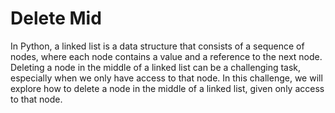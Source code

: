 # Delete Mid

In Python, a linked list is a data structure that consists of a sequence of nodes, where each node contains a value and a reference to the next node. Deleting a node in the middle of a linked list can be a challenging task, especially when we only have access to that node. In this challenge, we will explore how to delete a node in the middle of a linked list, given only access to that node.
